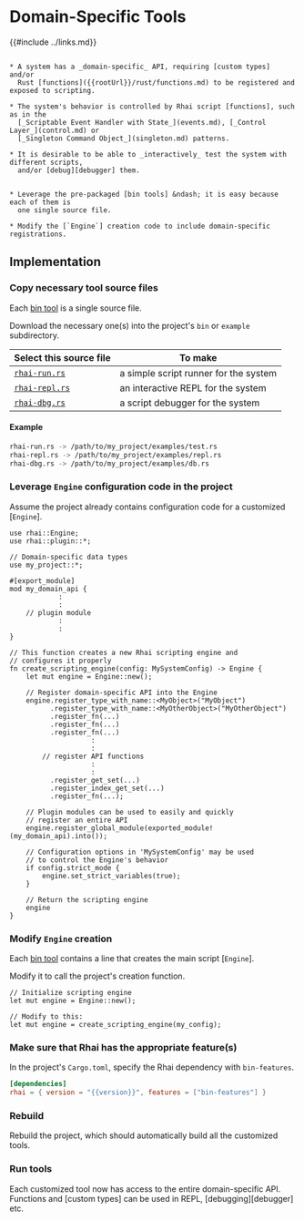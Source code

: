 Domain-Specific Tools
=====================

{{#include ../links.md}}

[bin tool]: {{rootUrl}}/start/bin.md
[bin tools]: {{rootUrl}}/start/bin.md

```admonish info "Usage scenario"

* A system has a _domain-specific_ API, requiring [custom types] and/or
  Rust [functions]({{rootUrl}}/rust/functions.md) to be registered and exposed to scripting.

* The system's behavior is controlled by Rhai script [functions], such as in the
  [_Scriptable Event Handler with State_](events.md), [_Control Layer_](control.md) or
  [_Singleton Command Object_](singleton.md) patterns.

* It is desirable to be able to _interactively_ test the system with different scripts,
  and/or [debug][debugger] them.
```

```admonish abstract "Key concepts"

* Leverage the pre-packaged [bin tools] &ndash; it is easy because each of them is
  one single source file.

* Modify the [`Engine`] creation code to include domain-specific registrations.
```


Implementation
--------------

### Copy necessary tool source files

Each [bin tool] is a single source file.

Download the necessary one(s) into the project's `bin` or `example` subdirectory.

| Select this source file                             | To make                               |
| --------------------------------------------------- | ------------------------------------- |
| [`rhai-run.rs`]({{repoHome}}/src/bin/rhai-run.rs)   | a simple script runner for the system |
| [`rhai-repl.rs`]({{repoHome}}/src/bin/rhai-repl.rs) | an interactive REPL for the system    |
| [`rhai-dbg.rs`]({{repoHome}}/src/bin/rhai-dbg.rs)   | a script debugger for the system      |

#### Example

```sh
rhai-run.rs -> /path/to/my_project/examples/test.rs
rhai-repl.rs -> /path/to/my_project/examples/repl.rs
rhai-dbg.rs -> /path/to/my_project/examples/db.rs
```

### Leverage `Engine` configuration code in the project

Assume the project already contains configuration code for a customized [`Engine`].

```rust,no_run
use rhai::Engine;
use rhai::plugin::*;

// Domain-specific data types
use my_project::*;

#[export_module]
mod my_domain_api {
            :
            :
    // plugin module
            :
            :
}

// This function creates a new Rhai scripting engine and
// configures it properly
fn create_scripting_engine(config: MySystemConfig) -> Engine {
    let mut engine = Engine::new();

    // Register domain-specific API into the Engine
    engine.register_type_with_name::<MyObject>("MyObject")
          .register_type_with_name::<MyOtherObject>("MyOtherObject")
          .register_fn(...)
          .register_fn(...)
          .register_fn(...)
                    :
                    :
        // register API functions
                    :
                    :
          .register_get_set(...)
          .register_index_get_set(...)
          .register_fn(...);

    // Plugin modules can be used to easily and quickly
    // register an entire API
    engine.register_global_module(exported_module!(my_domain_api).into());

    // Configuration options in 'MySystemConfig' may be used
    // to control the Engine's behavior
    if config.strict_mode {
        engine.set_strict_variables(true);
    }

    // Return the scripting engine
    engine
}
```

### Modify `Engine` creation

Each [bin tool] contains a line that creates the main script [`Engine`].

Modify it to call the project's creation function.

```rust,no_run
// Initialize scripting engine
let mut engine = Engine::new();

// Modify to this:
let mut engine = create_scripting_engine(my_config);
```

### Make sure that Rhai has the appropriate feature(s)

In the project's `Cargo.toml`, specify the Rhai dependency with `bin-features`.

```toml
[dependencies]
rhai = { version = "{{version}}", features = ["bin-features"] }
```

### Rebuild

Rebuild the project, which should automatically build all the customized tools.

### Run tools

Each customized tool now has access to the entire domain-specific API.
Functions and [custom types] can be used in REPL, [debugging][debugger] etc.
